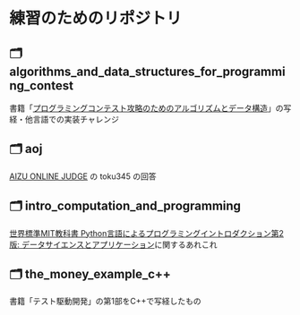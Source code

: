 練習のためのリポジトリ
===================

🗂 algorithms_and_data_structures_for_programming_contest
------------------------------------------------------

書籍「[プログラミングコンテスト攻略のためのアルゴリズムとデータ構造](https://www.amazon.co.jp/gp/product/B00U5MVXZO)」の写経・他言語での実装チャレンジ

🗂 aoj
------

[AIZU ONLINE JUDGE](https://onlinejudge.u-aizu.ac.jp) の toku345 の回答


🗂 intro_computation_and_programming
-------------------------------------

[世界標準MIT教科書 Python言語によるプログラミングイントロダクション第2版: データサイエンスとアプリケーション](https://www.amazon.co.jp/dp/4764905183)に関するあれこれ

🗂 the_money_example_c++
-------------------------------------

書籍「テスト駆動開発」の第1部をC++で写経したもの
